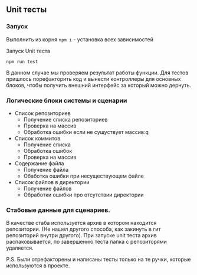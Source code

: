## Unit тесты
### Запуск
Выполнить из корня `npm i` - установка всех зависимостей

Запуск Unit теста 

`npm run test`

В данном случае мы проверяем результат работы функции.
Для тестов пришлось порефакторить код и вынести контроллеры для основных блоков, чтобы получить внешний интерфейс за 
который можно дернуть.

### Логические блоки системы и сценарии
* Список репозиториев
  - Получение списка репозиториев
  - Проверка на массив
  - Обработка ошибки если не сущуствует массив:q
* Список коммитов
  - Получение списка
  - Обработка ошибок
  - Проверка на массив
* Содержание файла
  - Получение файла
  - Обаботка ошибки при несуществующем файле
* Список файлов в директории
  - Получение файлов
  - Обработки ошибки про отсутствии директории
  
### Стабовые данные для сценариев.
В качестве стаба используется архив в котором находится репозитории. (Не нашел другого способа, как закинуть в гит
 репозиторий внутри другого). При запуске unit теста архив распаковывается, по завершению теста папка с репозиторями
 удаляется.
 
 P.S. Были отрефакторены и написаны тесты только на те ручки, которые используются в проекте.